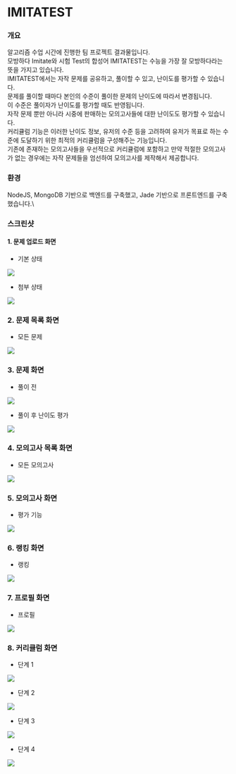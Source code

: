 # IMITATEST
### 개요
알고리즘 수업 시간에 진행한 팀 프로젝트 결과물입니다.\
모방하다 Imitate와 시험 Test의 합성어 IMITATEST는 수능을 가장 잘 모방하다라는 뜻을 가지고 있습니다.\
IMITATEST에서는 자작 문제를 공유하고, 풀이할 수 있고, 난이도를 평가할 수 있습니다.\
문제를 풀이할 때마다 본인의 수준이 풀이한 문제의 난이도에 따라서 변경됩니다.\
이 수준은 풀이자가 난이도를 평가할 때도 반영됩니다.\
자작 문제 뿐만 아니라 시중에 판매하는 모의고사들에 대한 난이도도 평가할 수 있습니다.\
커리큘럼 기능은 이러한 난이도 정보, 유저의 수준 등을 고려하여 유저가 목표로 하는 수준에 도달하기 위한 최적의 커리큘럼을 구성해주는 기능입니다. \
기존에 존재하는 모의고사들을 우선적으로 커리큘럼에 포함하고 만약 적절한 모의고사가 없는 경우에는 자작 문제들을 엄선하여 모의고사를 제작해서 제공합니다.

### 환경
NodeJS, MongoDB 기반으로 백엔드를 구축했고, Jade 기반으로 프론트엔드를 구축했습니다.\

### 스크린샷

#### 1. 문제 업로드 화면
- 기본 상태

<img src='http://drive.google.com/uc?export=view&id=14EICTc7g8gdqmy_GTbsKj5hGKF0jeS_Z' /><br>
- 첨부 상태

<img src='http://drive.google.com/uc?export=view&id=1EQtQDjVhwDATjkFZyV4b_4cPm5X_ZtN1' /><br>

### 2. 문제 목록 화면
- 모든 문제

<img src='http://drive.google.com/uc?export=view&id=1fihWmlqIFNhjQCThnRvuSJLZqPOyeUeY' /><br>

### 3. 문제 화면
- 풀이 전

<img src='http://drive.google.com/uc?export=view&id=16x1NJE-4Ef99Aoq7Rb8ThqbvWzeJJzDA' /><br>
- 풀이 후 난이도 평가

<img src='http://drive.google.com/uc?export=view&id=1gefUtHZaQhmacJ7H-pZN2IVycab_Tb2G' /><br>

### 4. 모의고사 목록 화면
- 모든 모의고사

<img src='http://drive.google.com/uc?export=view&id=14BGvmRmxep3lOcFiRdCp17yaYkFOz29d' /><br>

### 5. 모의고사 화면
- 평가 기능

<img src='http://drive.google.com/uc?export=view&id=1YsIQMSRYzKvH6Xa3GvspPLrrc8fJbIoD' /><br>

### 6. 랭킹 화면
- 랭킹

<img src='http://drive.google.com/uc?export=view&id=10hpqoAHdRzGqbQNb7Nh5GwQ7m45nWLNr' /><br>

### 7. 프로필 화면
- 프로필

<img src='http://drive.google.com/uc?export=view&id=1vVJl-aI9OO4TB7aBgUBsI1LmyYorfFHr' /><br>

### 8. 커리큘럼 화면
- 단계 1

<img src='http://drive.google.com/uc?export=view&id=1e3jgu6CY1KStHK89tCHMJTBl292htH8W' /><br>
- 단계 2

<img src='http://drive.google.com/uc?export=view&id=10-YFzq8DxPZC1-h_OaTvMy4NiKrS46Bi' /><br>
- 단계 3

<img src='http://drive.google.com/uc?export=view&id=1zoWStQmRvGPYQrMmby9KT8X_syFMxN2o' /><br>
- 단계 4

<img src='http://drive.google.com/uc?export=view&id=1WKeAe_oTDYJbHUu3rmLTqEKrUm2qhgra' /><br>

